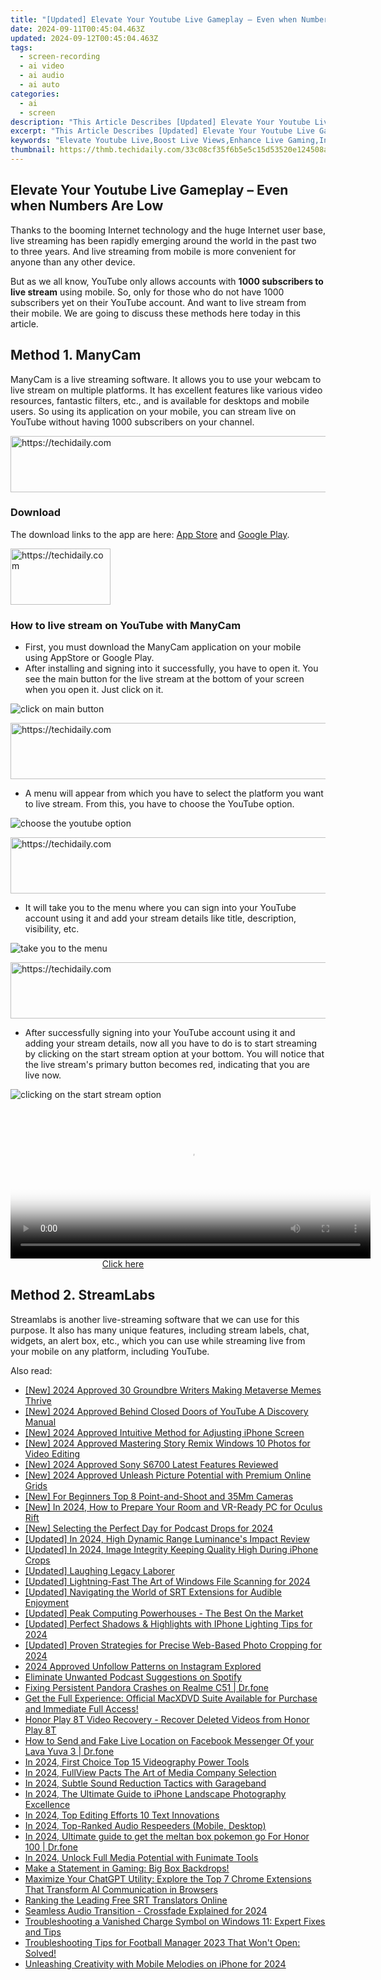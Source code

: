 ```yaml
---
title: "[Updated] Elevate Your Youtube Live Gameplay – Even when Numbers Are Low for 2024"
date: 2024-09-11T00:45:04.463Z
updated: 2024-09-12T00:45:04.463Z
tags: 
  - screen-recording
  - ai video
  - ai audio
  - ai auto
categories: 
  - ai
  - screen
description: "This Article Describes [Updated] Elevate Your Youtube Live Gameplay – Even when Numbers Are Low for 2024"
excerpt: "This Article Describes [Updated] Elevate Your Youtube Live Gameplay – Even when Numbers Are Low for 2024"
keywords: "Elevate Youtube Live,Boost Live Views,Enhance Live Gaming,Increase Live Traffic,Optimize Gameplay Sessions,Rise Above Low Views,Amplify Live Engagement"
thumbnail: https://thmb.techidaily.com/33c08cf35f6b5e5c15d53520e124508a521ab9ce21cadff2a0841b9ab0ad5414.jpg
---
```


## Elevate Your Youtube Live Gameplay – Even when Numbers Are Low

Thanks to the booming Internet technology and the huge Internet user base, live streaming has been rapidly emerging around the world in the past two to three years. And live streaming from mobile is more convenient for anyone than any other device.

But as we all know, YouTube only allows accounts with **1000 subscribers to live stream** using mobile. So, only for those who do not have 1000 subscribers yet on their YouTube account. And want to live stream from their mobile. We are going to discuss these methods here today in this article.

## Method 1\. ManyCam

ManyCam is a live streaming software. It allows you to use your webcam to live stream on multiple platforms. It has excellent features like various video resources, fantastic filters, etc., and is available for desktops and mobile users. So using its application on your mobile, you can stream live on YouTube without having 1000 subscribers on your channel.





<!-- affiliate ads begin -->
<a href="https://appsumo.8odi.net/c/5597632/2123749/7443" target="_top" id="2123749">
  <img src="//a.impactradius-go.com/display-ad/7443-2123749" border="0" alt="https://techidaily.com" width="728" height="90"/>
</a>
<img height="0" width="0" src="https://appsumo.8odi.net/i/5597632/2123749/7443" style="position:absolute;visibility:hidden;" border="0" />
<!-- affiliate ads end -->




### Download

The download links to the app are here: [App Store](https://apps.apple.com/us/app/manycam/id1112694921?ls=1) and [Google Play](https://play.google.com/store/apps/details?id=com.visicommedia.manycam).





<!-- affiliate ads begin -->
<a href="https://aligracehair.sjv.io/c/5597632/2135396/19272" target="_top" id="2135396">
  <img src="//a.impactradius-go.com/display-ad/19272-2135396" border="0" alt="https://techidaily.com" width="160" height="90"/>
</a>
<img height="0" width="0" src="https://aligracehair.sjv.io/i/5597632/2135396/19272" style="position:absolute;visibility:hidden;" border="0" />
<!-- affiliate ads end -->




### How to live stream on YouTube with ManyCam

* First, you must download the ManyCam application on your mobile using AppStore or Google Play.
* After installing and signing into it successfully, you have to open it. You see the main button for the live stream at the bottom of your screen when you open it. Just click on it.

![click on main button](https://images.wondershare.com/filmora/article-images/2022/12/live-stream-1.jpg)





<!-- affiliate ads begin -->
<a href="https://appsumo.8odi.net/c/5597632/2123729/7443" target="_top" id="2123729">
  <img src="//a.impactradius-go.com/display-ad/7443-2123729" border="0" alt="https://techidaily.com" width="600" height="90"/>
</a>
<img height="0" width="0" src="https://appsumo.8odi.net/i/5597632/2123729/7443" style="position:absolute;visibility:hidden;" border="0" />
<!-- affiliate ads end -->




* A menu will appear from which you have to select the platform you want to live stream. From this, you have to choose the YouTube option.

![choose the youtube option](https://images.wondershare.com/filmora/article-images/2022/12/live-stream-2.jpg)





<!-- affiliate ads begin -->
<a href="https://appsumo.8odi.net/c/5597632/2130887/7443" target="_top" id="2130887">
  <img src="//a.impactradius-go.com/display-ad/7443-2130887" border="0" alt="https://techidaily.com" width="728" height="90"/>
</a>
<img height="0" width="0" src="https://appsumo.8odi.net/i/5597632/2130887/7443" style="position:absolute;visibility:hidden;" border="0" />
<!-- affiliate ads end -->




* It will take you to the menu where you can sign into your YouTube account using it and add your stream details like title, description, visibility, etc.

![take you to the menu](https://images.wondershare.com/filmora/article-images/2022/12/live-stream-3.jpg)





<!-- affiliate ads begin -->
<a href="https://ephamedtechinc.pxf.io/c/5597632/2137207/26400" target="_top" id="2137207">
  <img src="//a.impactradius-go.com/display-ad/26400-2137207" border="0" alt="https://techidaily.com" width="728" height="90"/>
</a>
<img height="0" width="0" src="https://ephamedtechinc.pxf.io/i/5597632/2137207/26400" style="position:absolute;visibility:hidden;" border="0" />
<!-- affiliate ads end -->




* After successfully signing into your YouTube account using it and adding your stream details, now all you have to do is to start streaming by clicking on the start stream option at your bottom. You will notice that the live stream's primary button becomes red, indicating that you are live now.

![clicking on the start stream option](https://images.wondershare.com/filmora/article-images/2022/12/live-stream-4.jpg)





<!-- affiliate ads begin -->
<span id="1983446">
					<video width="576" height="240" style="cursor:pointer"
           poster="//a.impactradius-go.com/display-clicktoplayimage/1983446.png"
           onclick="if(!this.playClicked){this.play();this.setAttribute('controls',true);this.playClicked=true;}">
	   <source src="//a.impactradius-go.com/display-ad/22993-1983446">
	   <img src="//a.impactradius-go.com/display-clicktoplayimage/1983446.png" style="border: none; height: 100%; width: 100%; object-fit: contain">
	</video>
	<div style="width:360px;text-align:center"><a href="javascript:window.open(decodeURIComponent('https%3A%2F%2Fhomestyler.sjv.io%2Fc%2F5597632%2F1983446%2F22993'), '_blank');void(0);">Click here</a></div>
</span>
<img height="0" width="0" src="https://imp.pxf.io/i/5597632/1983446/22993" style="position:absolute;visibility:hidden;" border="0" />
<!-- affiliate ads end -->




## Method 2\. StreamLabs

Streamlabs is another live-streaming software that we can use for this purpose. It also has many unique features, including stream labels, chat, widgets, an alert box, etc., which you can use while streaming live from your mobile on any platform, including YouTube.


<ins class="adsbygoogle"
     style="display:block"
     data-ad-format="autorelaxed"
     data-ad-client="ca-pub-7571918770474297"
     data-ad-slot="1223367746"></ins>



<ins class="adsbygoogle"
     style="display:block"
     data-ad-client="ca-pub-7571918770474297"
     data-ad-slot="8358498916"
     data-ad-format="auto"
     data-full-width-responsive="true"></ins>










<span class="atpl-alsoreadstyle">Also read:</span>
<div><ul>
<li><a href="https://fox-cloud.techidaily.com/new-2024-approved-30-groundbre-writers-making-metaverse-memes-thrive/"><u>[New] 2024 Approved 30 Groundbre Writers Making Metaverse Memes Thrive</u></a></li>
<li><a href="https://facebook-video-footage.techidaily.com/new-2024-approved-behind-closed-doors-of-youtube-a-discovery-manual/"><u>[New] 2024 Approved Behind Closed Doors of YouTube A Discovery Manual</u></a></li>
<li><a href="https://fox-cloud.techidaily.com/new-2024-approved-intuitive-method-for-adjusting-iphone-screen/"><u>[New] 2024 Approved Intuitive Method for Adjusting iPhone Screen</u></a></li>
<li><a href="https://fox-cloud.techidaily.com/new-2024-approved-mastering-story-remix-windows-10-photos-for-video-editing/"><u>[New] 2024 Approved Mastering Story Remix Windows 10 Photos for Video Editing</u></a></li>
<li><a href="https://fox-cloud.techidaily.com/new-2024-approved-sony-s6700-latest-features-reviewed/"><u>[New] 2024 Approved Sony S6700 Latest Features Reviewed</u></a></li>
<li><a href="https://fox-cloud.techidaily.com/new-2024-approved-unleash-picture-potential-with-premium-online-grids/"><u>[New] 2024 Approved Unleash Picture Potential with Premium Online Grids</u></a></li>
<li><a href="https://fox-cloud.techidaily.com/new-for-beginners-top-8-point-and-shoot-and-35mm-cameras/"><u>[New] For Beginners Top 8 Point-and-Shoot and 35Mm Cameras</u></a></li>
<li><a href="https://fox-cloud.techidaily.com/new-in-2024-how-to-prepare-your-room-and-vr-ready-pc-for-oculus-rift/"><u>[New] In 2024, How to Prepare Your Room and VR-Ready PC for Oculus Rift</u></a></li>
<li><a href="https://fox-cloud.techidaily.com/new-selecting-the-perfect-day-for-podcast-drops-for-2024/"><u>[New] Selecting the Perfect Day for Podcast Drops for 2024</u></a></li>
<li><a href="https://fox-cloud.techidaily.com/updated-in-2024-high-dynamic-range-luminances-impact-review/"><u>[Updated] In 2024, High Dynamic Range Luminance's Impact Review</u></a></li>
<li><a href="https://fox-cloud.techidaily.com/updated-in-2024-image-integrity-keeping-quality-high-during-iphone-crops/"><u>[Updated] In 2024, Image Integrity Keeping Quality High During iPhone Crops</u></a></li>
<li><a href="https://fox-cloud.techidaily.com/updated-laughing-legacy-laborer/"><u>[Updated] Laughing Legacy Laborer</u></a></li>
<li><a href="https://fox-cloud.techidaily.com/updated-lightning-fast-the-art-of-windows-file-scanning-for-2024/"><u>[Updated] Lightning-Fast The Art of Windows File Scanning for 2024</u></a></li>
<li><a href="https://fox-cloud.techidaily.com/updated-navigating-the-world-of-srt-extensions-for-audible-enjoyment/"><u>[Updated] Navigating the World of SRT Extensions for Audible Enjoyment</u></a></li>
<li><a href="https://fox-blue.techidaily.com/updated-peak-computing-powerhouses-the-best-on-the-market/"><u>[Updated] Peak Computing Powerhouses - The Best On the Market</u></a></li>
<li><a href="https://fox-cloud.techidaily.com/updated-perfect-shadows-and-highlights-with-iphone-lighting-tips-for-2024/"><u>[Updated] Perfect Shadows & Highlights with IPhone Lighting Tips for 2024</u></a></li>
<li><a href="https://article-files.techidaily.com/updated-proven-strategies-for-precise-web-based-photo-cropping-for-2024/"><u>[Updated] Proven Strategies for Precise Web-Based Photo Cropping for 2024</u></a></li>
<li><a href="https://instagram-video-recordings.techidaily.com/2024-approved-unfollow-patterns-on-instagram-explored/"><u>2024 Approved Unfollow Patterns on Instagram Explored</u></a></li>
<li><a href="https://fox-cloud.techidaily.com/eliminate-unwanted-podcast-suggestions-on-spotify/"><u>Eliminate Unwanted Podcast Suggestions on Spotify</u></a></li>
<li><a href="https://howto.techidaily.com/fixing-persistent-pandora-crashes-on-realme-c51-drfone-by-drfone-fix-android-problems-fix-android-problems/"><u>Fixing Persistent Pandora Crashes on Realme C51 | Dr.fone</u></a></li>
<li><a href="https://blog-min.techidaily.com/get-the-full-experience-official-macxdvd-suite-available-for-purchase-and-immediate-full-access/"><u>Get the Full Experience: Official MacXDVD Suite Available for Purchase and Immediate Full Access!</u></a></li>
<li><a href="https://phone-solutions.techidaily.com/honor-play-8t-video-recovery-recover-deleted-videos-from-honor-play-8t-by-fonelab-android-recover-video/"><u>Honor Play 8T Video Recovery - Recover Deleted Videos from Honor Play 8T</u></a></li>
<li><a href="https://location-social.techidaily.com/how-to-send-and-fake-live-location-on-facebook-messenger-of-your-lava-yuva-3-drfone-by-drfone-virtual-android/"><u>How to Send and Fake Live Location on Facebook Messenger Of your Lava Yuva 3 | Dr.fone</u></a></li>
<li><a href="https://some-knowledge.techidaily.com/in-2024-first-choice-top-15-videography-power-tools/"><u>In 2024, First Choice Top 15 Videography Power Tools</u></a></li>
<li><a href="https://youtube-help.techidaily.com/in-2024-fullview-pacts-the-art-of-media-company-selection/"><u>In 2024, FullView Pacts The Art of Media Company Selection</u></a></li>
<li><a href="https://fox-cloud.techidaily.com/in-2024-subtle-sound-reduction-tactics-with-garageband/"><u>In 2024, Subtle Sound Reduction Tactics with Garageband</u></a></li>
<li><a href="https://fox-cloud.techidaily.com/in-2024-the-ultimate-guide-to-iphone-landscape-photography-excellence/"><u>In 2024, The Ultimate Guide to iPhone Landscape Photography Excellence</u></a></li>
<li><a href="https://fox-cloud.techidaily.com/in-2024-top-editing-efforts-10-text-innovations/"><u>In 2024, Top Editing Efforts 10 Text Innovations</u></a></li>
<li><a href="https://fox-cloud.techidaily.com/in-2024-top-ranked-audio-respeeders-mobile-desktop/"><u>In 2024, Top-Ranked Audio Respeeders (Mobile, Desktop)</u></a></li>
<li><a href="https://pokemon-go-android.techidaily.com/in-2024-ultimate-guide-to-get-the-meltan-box-pokemon-go-for-honor-100-drfone-by-drfone-virtual-android/"><u>In 2024, Ultimate guide to get the meltan box pokemon go For Honor 100 | Dr.fone</u></a></li>
<li><a href="https://fox-cloud.techidaily.com/in-2024-unlock-full-media-potential-with-funimate-tools/"><u>In 2024, Unlock Full Media Potential with Funimate Tools</u></a></li>
<li><a href="https://games-able.techidaily.com/1719160774357-make-a-statement-in-gaming-big-box-backdrops/"><u>Make a Statement in Gaming: Big Box Backdrops!</u></a></li>
<li><a href="https://tech-hub.techidaily.com/maximize-your-chatgpt-utility-explore-the-top-7-chrome-extensions-that-transform-ai-communication-in-browsers/"><u>Maximize Your ChatGPT Utility: Explore the Top 7 Chrome Extensions That Transform AI Communication in Browsers</u></a></li>
<li><a href="https://fox-cloud.techidaily.com/ranking-the-leading-free-srt-translators-online/"><u>Ranking the Leading Free SRT Translators Online</u></a></li>
<li><a href="https://fox-cloud.techidaily.com/seamless-audio-transition-crossfade-explained-for-2024/"><u>Seamless Audio Transition - Crossfade Explained for 2024</u></a></li>
<li><a href="https://win-howtos.techidaily.com/troubleshooting-a-vanished-charge-symbol-on-windows-11-expert-fixes-and-tips/"><u>Troubleshooting a Vanished Charge Symbol on Windows 11: Expert Fixes and Tips</u></a></li>
<li><a href="https://win-blog.techidaily.com/1723006878104-troubleshooting-tips-for-football-manager-2023-that-wont-open-solved/"><u>Troubleshooting Tips for Football Manager 2023 That Won't Open: Solved!</u></a></li>
<li><a href="https://fox-cloud.techidaily.com/unleashing-creativity-with-mobile-melodies-on-iphone-for-2024/"><u>Unleashing Creativity with Mobile Melodies on iPhone for 2024</u></a></li>
</ul></div>




